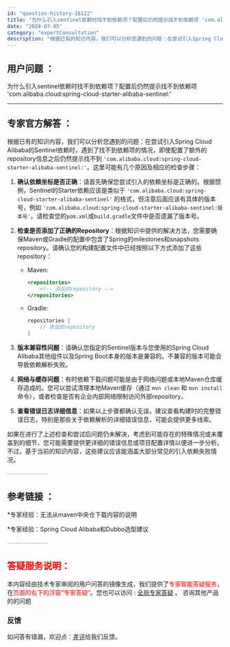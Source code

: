 ```yaml
---
id: "question-history-16122"
title: "为什么引入sentinel依赖时找不到依赖项？配置后仍然提示找不到依赖项 'com.al"
date: "2024-07-05"
category: "expertConsultation"
description: "根据已有的知识内容，我们可以分析您遇到的问题：在尝试引入Spring Cloud Alibaba的Sentinel依赖时，遇到了找不到依赖项的情况，即使配置了额外的repository信息之后仍然提示找不到 `'com.alibaba.cloud:spring-cloud-starter-aliba"
---
```


## 用户问题 ： 
 为什么引入sentinel依赖时找不到依赖项？配置后仍然提示找不到依赖项 'com.alibaba.cloud:spring-cloud-starter-alibaba-sentinel:'  

---------------
## 专家官方解答 ：

根据已有的知识内容，我们可以分析您遇到的问题：在尝试引入Spring Cloud Alibaba的Sentinel依赖时，遇到了找不到依赖项的情况，即使配置了额外的repository信息之后仍然提示找不到 `'com.alibaba.cloud:spring-cloud-starter-alibaba-sentinel:'`。这里可能有几个原因及相应的检查步骤：

1. **确认依赖坐标是否正确**：请首先确保您尝试引入的依赖坐标是正确的。根据惯例，Sentinel的Starter依赖应该是类似于 `'com.alibaba.cloud:spring-cloud-starter-alibaba-sentinel'` 的格式，但注意后面应该有具体的版本号，例如 `'com.alibaba.cloud:spring-cloud-starter-alibaba-sentinel:版本号'`。请检查您的`pom.xml`或`build.gradle`文件中是否遗漏了版本号。

2. **检查是否添加了正确的Repository**：根据知识中提供的解决方法，您需要确保Maven或Gradle的配置中包含了Spring的milestones和snapshots repository。请确认您的构建配置文件中已经按照以下方式添加了这些repository：
   - Maven:
     ```xml
     <repositories>
         <!-- 添加的repository -->
     </repositories>
     ```
   - Gradle:
     ```groovy
     repositories {
         // 添加的repository
     }
     ```

3. **版本兼容性问题**：请确认您指定的Sentinel版本与您使用的Spring Cloud Alibaba其他组件以及Spring Boot本身的版本是兼容的。不兼容的版本可能会导致依赖解析失败。

4. **网络与缓存问题**：有时依赖下载问题可能是由于网络问题或本地Maven仓库缓存造成的。您可以尝试清理本地Maven缓存（通过 `mvn clean` 和 `mvn install` 命令），或者检查是否有企业内部网络限制访问外部repository。

5. **查看错误日志详细信息**：如果以上步骤都确认无误，建议查看构建时的完整错误日志，特别是那些关于依赖解析的详细错误信息，可能会提供更多线索。

如果在进行了上述检查和尝试后问题仍未解决，考虑到可能存在的特殊情况或未覆盖到的细节，您可能需要提供更详细的错误信息或项目配置详情以便进一步分析。不过，基于当前的知识内容，这些建议应该能涵盖大部分常见的引入依赖失败情况。


<font color="#949494">---------------</font> 


## 参考链接 ：

*专家经验：无法从maven中央仓下载内容的说明 
 
 *专家经验：Spring Cloud Alibaba和Dubbo选型建议 


 <font color="#949494">---------------</font> 
 


## <font color="#FF0000">答疑服务说明：</font> 

本内容经由技术专家审阅的用户问答的镜像生成，我们提供了<font color="#FF0000">专家智能答疑服务</font>，在<font color="#FF0000">页面的右下的浮窗”专家答疑“</font>。您也可以访问 : [全局专家答疑](https://answer.opensource.alibaba.com/docs/intro) 。 咨询其他产品的的问题

### 反馈
如问答有错漏，欢迎点：[差评](https://ai.nacos.io/user/feedbackByEnhancerGradePOJOID?enhancerGradePOJOId=16144)给我们反馈。
